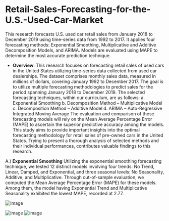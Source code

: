 # Retail-Sales-Forecasting-for-the-U.S.-Used-Car-Market
This research forecasts U.S. used car retail sales from January 2018 to December 2019 using time-series data from 1992 to 2017. It applies four forecasting methods: Exponential Smoothing, Multiplicative and Additive Decomposition Models, and ARIMA. Models are evaluated using MAPE to determine the most accurate prediction technique.

* **Overview**:
This research focuses on forecasting retail sales of used cars in the United States utilizing time-series data collected from used car dealerships. The dataset comprises monthly sales data, measured in millions of dollars, covering January 1992 to December 2017. The goal is to utilize multiple forecasting methodologies to predict sales for the period spanning January 2018 to December 2019. The selected forecasting techniques, within our curriculum, are as follows:
a. Exponential Smoothing
b. Decomposition Method – Multiplicative Model
c. Decomposition Method – Additive Model
d. ARIMA – Auto-Regressive Integrated Moving Average
The evaluation and comparison of these forecasting models will rely on the Mean Average Percentage Error (MAPE) to ascertain the superior predictive accuracy among the models. This study aims to provide important insights into the optimal forecasting methodology for retail sales of pre-owned cars in the United States. Trying to present a thorough analysis of selected methods and their individual performances, contributes valuable findings to this research.

A.) **Exponential Smoothing**
Utilizing the exponential smoothing forecasting technique, we tested 12 distinct models involving four trends: No Trend, Linear, Damped, and Exponential, and three seasonal levels:
No Seasonality, Additive, and Multiplicative. Through out-of-sample evaluation, we computed the Mean Average Percentage Error (MAPE) for these models. Among them, the model having Exponential Trend and Multiplicative Seasonality exhibited the lowest MAPE, recorded at 2.77.

![image](https://github.com/user-attachments/assets/af560eef-b918-4f46-a6d5-87e01f0f097f)

![image](https://github.com/user-attachments/assets/6aea4322-46de-48ea-9e36-ab782479ff66)
![image](https://github.com/user-attachments/assets/8ecbbe18-8e82-451a-b677-3a18967d02db)










